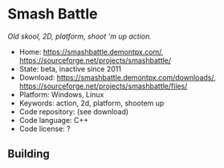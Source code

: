 # Smash Battle

_Old skool, 2D, platform, shoot ‘m up action._

- Home: https://smashbattle.demontpx.com/, https://sourceforge.net/projects/smashbattle/
- State: beta, inactive since 2011
- Download: https://smashbattle.demontpx.com/downloads/, https://sourceforge.net/projects/smashbattle/files/
- Platform: Windows, Linux
- Keywords: action, 2d, platform, shootem up
- Code repository: (see download)
- Code language: C++
- Code license: ?

## Building

